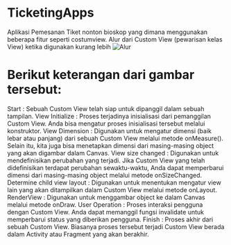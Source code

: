# TicketingApps
Aplikasi Pemesanan Tiket nonton bioskop yang dimana menggunakan beberapa fitur seperti costumview.
Alur dari Custom View (pewarisan kelas View) ketika digunakan kurang lebih 
![Alur](https://user-images.githubusercontent.com/101419944/211205533-5a37c2e3-0f2c-42df-a3d5-931568e4ccd3.jpeg)
# Berikut keterangan dari gambar tersebut:

Start : Sebuah Custom View telah siap untuk dipanggil dalam sebuah tampilan.
View Initialize : Proses terjadinya inisialisasi dari pemanggilan Custom View. Anda bisa mengatur proses inisialisasi tersebut melalui konstruktor.
View Dimension : Digunakan untuk mengatur dimensi (baik lebar atau panjang) dari sebuah Custom View melalui metode onMeasure(). Selain itu, kita juga bisa menetapkan dimensi dari masing-masing object yang akan digambar dalam Canvas.
View size changed : Digunakan untuk mendefinisikan perubahan yang terjadi. Jika Custom View yang telah didefinisikan terdapat perubahan sewaktu-waktu, Anda dapat memperbarui dimensi dari masing-masing object melalui metode onSizeChanged.
Determine child view layout : Digunakan untuk menentukan mengatur view lain yang akan ditampilkan dalam Custom View melalui metode onLayout.
RenderView : Digunakan untuk menggambar object ke dalam Canvas melalui metode onDraw.
User Operation : Proses interaksi pengguna dengan Custom View. Anda dapat memanggil fungsi invalidate untuk memperbarui status yang diberikan pengguna. 
Finish : Proses akhir dari sebuah Custom View. Biasanya proses tersebut terjadi Custom View berada dalam Activity atau Fragment yang akan berakhir.
